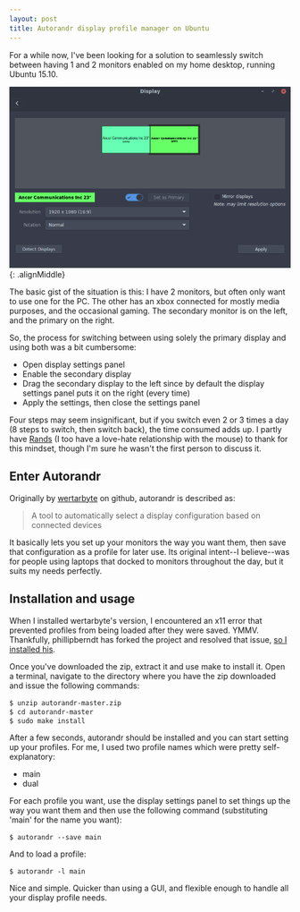 ```yaml
---
layout: post
title: Autorandr display profile manager on Ubuntu
---
```


For a while now, I've been looking for a solution to seamlessly switch between having 1 and 2 monitors enabled on my home desktop, running Ubuntu 15.10.

![Cinnamon's display settings panel](/images/display-settings.png){: .alignMiddle}

The basic gist of the situation is this: I have 2 monitors, but often only want to use one for the PC. The other has an xbox connected for mostly media purposes, and the occasional gaming. The secondary monitor is on the left, and the primary on the right.

So, the process for switching between using solely the primary display and using both was a bit cumbersome:

* Open display settings panel
* Enable the secondary display
* Drag the secondary display to the left since by default the display settings panel puts it on the right (every time)
* Apply the settings, then close the settings panel

Four steps may seem insignificant, but if you switch even 2 or 3 times a day (8 steps to switch, then switch back), the time consumed adds up. I partly have [Rands](http://randsinrepose.com/archives/saving-seconds/) (I too have a love-hate relationship with the mouse) to thank for this mindset, though I'm sure he wasn't the first person to discuss it.

## Enter Autorandr

Originally by [wertarbyte](https://github.com/wertarbyte/autorandr) on github, autorandr is described as:

> A tool to automatically select a display configuration based on connected devices

It basically lets you set up your monitors the way you want them, then save that configuration as a profile for later use. Its original intent--I believe--was for people using laptops that docked to monitors throughout the day, but it suits my needs perfectly.

## Installation and usage

When I installed wertarbyte's version, I encountered an x11 error that prevented profiles from being loaded after they were saved. YMMV. Thankfully, phillipberndt has forked the project and resolved that issue, [so I installed his](https://github.com/phillipberndt/autorandr/).

Once you've downloaded the zip, extract it and use make to install it. Open a terminal, navigate to the directory where you have the zip downloaded and issue the following commands:

    $ unzip autorandr-master.zip
    $ cd autorandr-master
    $ sudo make install

After a few seconds, autorandr should be installed and you can start setting up your profiles. For me, I used two profile names which were pretty self-explanatory:

* main
* dual

For each profile you want, use the display settings panel to set things up the way you want them and then use the following command (substituting 'main' for the name you want):

    $ autorandr --save main

And to load a profile:

    $ autorandr -l main

Nice and simple. Quicker than using a GUI, and flexible enough to handle all your display profile needs.
